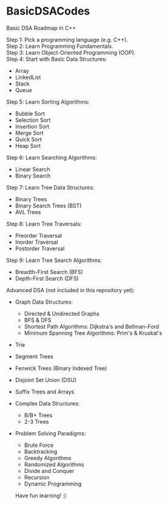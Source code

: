 # BasicDSACodes
Basic DSA Roadmap in C++

Step 1: Pick a programming language (e.g. C++).  
Step 2: Learn Programming Fundamentals.  
Step 3: Learn Object-Oriented Programming (OOP).  
Step 4: Start with Basic Data Structures:  
   - Array  
   - LinkedList  
   - Stack  
   - Queue  

Step 5: Learn Sorting Algorithms:  
   - Bubble Sort  
   - Selection Sort  
   - Insertion Sort  
   - Merge Sort  
   - Quick Sort  
   - Heap Sort  

Step 6: Learn Searching Algorithms:  
   - Linear Search  
   - Binary Search  

Step 7: Learn Tree Data Structures:  
   - Binary Trees  
   - Binary Search Trees (BST)  
   - AVL Trees  

Step 8: Learn Tree Traversals:  
   - Preorder Traversal  
   - Inorder Traversal  
   - Postorder Traversal  

Step 9: Learn Tree Search Algorithms:  
   - Breadth-First Search (BFS)  
   - Depth-First Search (DFS)  

Advanced DSA (not included in this repository yet):
- Graph Data Structures:  
   - Directed & Undirected Graphs  
   - BFS & DFS  
   - Shortest Path Algorithms: Dijkstra's and Bellman-Ford  
   - Minimum Spanning Tree Algorithms: Prim's & Kruskal's  
- Trie  
- Segment Trees  
- Fenwick Trees (Binary Indexed Tree)  
- Disjoint Set Union (DSU)  
- Suffix Trees and Arrays  
- Complex Data Structures:  
   - B/B+ Trees  
   - 2-3 Trees  
- Problem Solving Paradigms:  
   - Brute Force  
   - Backtracking  
   - Greedy Algorithms  
   - Randomized Algorithms  
   - Divide and Conquer  
   - Recursion  
   - Dynamic Programming
 
  Have fun learning! :)
